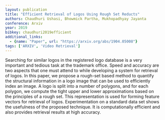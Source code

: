 ```yaml
---
layout: publication
title: "Efficient Retrieval of Logos Using Rough Set Reducts"
authors: Chaudhuri Ushasi, Bhowmick Partha, Mukhopadhyay Jayanta
conference: Arxiv
year: 2019
bibkey: chaudhuri2019efficient
additional_links:
  - {name: "Paper", url: "https://arxiv.org/abs/1904.05008"}
tags: ['ARXIV', 'Video Retrieval']
---
```

Searching for similar logos in the registered logo database is a very important and tedious task at the trademark office. Speed and accuracy are two aspects that one must attend to while developing a system for retrieval of logos. In this paper, we propose a rough-set based method to quantify the structural information in a logo image that can be used to efficiently index an image. A logo is split into a number of polygons, and for each polygon, we compute the tight upper and lower approximations based on the principles of a rough set. This representation is used for forming feature vectors for retrieval of logos. Experimentation on a standard data set shows the usefulness of the proposed technique. It is computationally efficient and also provides retrieval results at high accuracy.